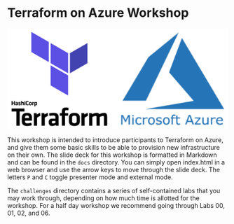 # Terraform on Azure Workshop
![Terraform on Azure](docs/images/tfaz.png)

This workshop is intended to introduce participants to Terraform on Azure, and give them some basic skills to be able to provision new infrastructure on their own. The slide deck for this workshop is formatted in Markdown and can be found in the `docs` directory. You can simply open index.html in a web browser and use the arrow keys to move through the slide deck. The letters `P` and `C` toggle presenter mode and external mode.

The `challenges` directory contains a series of self-contained labs that you may work through, depending on how much time is allotted for the workshop. For a half day workshop we recommend going through Labs 00, 01, 02, and 06.
